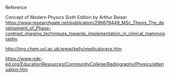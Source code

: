 Reference 

Concept of Modern Physics Sixth Edition by Arthur Beiser
https://www.researchgate.net/publication/296679449_MSc_Thesis_The_development_of_Phase-contrast_imaging_techniques_towards_implementation_in_clinical_mammography

http://img.chem.ucl.ac.uk/www/kelly/medicalxrays.htm

https://www.nde-ed.org/EducationResources/CommunityCollege/Radiography/Physics/attenuation.htm
